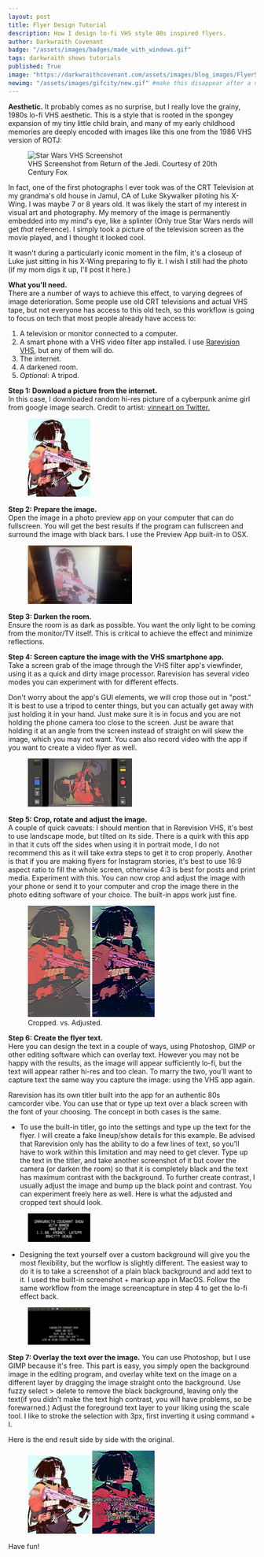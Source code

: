 ```yaml
---
layout: post
title: Flyer Design Tutorial
description: How I design lo-fi VHS style 80s inspired flyers. 
author: Darkwraith Covenant
badge: "/assets/images/badges/made_with_windows.gif"
tags: darkwraith shows tutorials
published: True
image: "https://darkwraithcovenant.com/assets/images/blog_images/Flyer5-15-23.png"
newimg: "/assets/images/gifcity/new.gif" #make this disappear after a number of days with conditionals  
---
```

**Aesthetic.**
It probably comes as no surprise, but I really love the grainy, 1980s lo-fi VHS aesthetic. This is a style that is rooted in the spongey expansion of my tiny little child brain, and many of my early childhood memories are deeply encoded with images like this one from the 1986 VHS version of ROTJ:
<figure class="center">
<img src="/assets/images/blog_images/sw.png" width="50%" alt="Star Wars VHS Screenshot">
<figcaption class="center">VHS Screenshot from Return of the Jedi. Courtesy of 20th Century Fox</figcaption>
</figure>

In fact, one of the first photographs I ever took was of the CRT Television at my grandma's old house in Jamul, CA of Luke Skywalker piloting his X-Wing. I was maybe 7 or 8 years old. It was likely the start of my interest in visual art and photography. My memory of the image is permanently embedded into my mind's eye, like a splinter (Only true Star Wars nerds will get *that* reference). I simply took a picture of the television screen as the movie played, and I thought it looked cool.  

It wasn't during a particularly iconic moment in the film, it's a closeup of Luke just sitting in his X-Wing preparing to fly it. I wish I still had the photo (if my mom digs it up, I'll post it here.)  

<!-- excerpt-end -->

**What you'll need.**  
There are a number of ways to achieve this effect, to varying degrees of image deterioration. Some people use old CRT televisions and actual VHS tape, but not everyone has access to this old tech, so this workflow is going to focus on tech that most people already have access to:
1. A television or monitor connected to a computer.
2. A smart phone with a VHS video filter app installed. I use [Rarevision VHS](https://apps.apple.com/us/app/rarevision-vhs-retro-80s-cam/id679454835), but any of them will do. 
3. The internet.
4. A darkened room.         
5. *Optional*: A tripod.


**Step 1: Download a picture from the internet.**  
In this case, I downloaded random hi-res picture of a cyberpunk anime girl from google image search. Credit to artist: [vinneart on Twitter.](https://twitter.com/vinneart)
<figure class="center">
<img src="/assets/images/blog_images/cypnk.jpg" width="30%" alt="Cyberpunk Girl">
</figure>

**Step 2: Prepare the image.**  
Open the image in a photo preview app on your computer that can do fullscreen. You will get the best results if the program can fullscreen and surround the image with black bars. I use the Preview App built-in to OSX. 
<figure class="center">
<img src="/assets/images/blog_images/prevcy.png" width="50%" alt="Cyberpunk preview">
</figure>

**Step 3: Darken the room.**    
Ensure the room is as dark as possible. You want the only light to be coming from the monitor/TV itself. This is critical to achieve the effect and minimize reflections.

**Step 4: Screen capture the image with the VHS smartphone app.**   
Take a screen grab of the image through the VHS filter app's viewfinder, using it as a quick and dirty image processor. Rarevision has several video modes you can experiment with for different effects.   

Don't worry about the app's GUI elements, we will crop those out in "post." It is best to use a tripod to center things, but you can actually get away with just holding it in your hand. Just make sure it is in focus and you are not holding the phone camera too close to the screen. Just be aware that holding it at an angle from the screen instead of straight on will skew the image, which you may not want. You can also record video with the app if you want to create a video flyer as well.  
<figure class="center">
<img src="/assets/images/blog_images/cypcap.png" width="50%" alt="Cyberpunk preview">
</figure>

**Step 5: Crop, rotate and adjust the image.**  
A couple of quick caveats: I should mention that in Rarevision VHS, it's best to use landscape mode, but tilted on its side. There is a quirk with this app in that it cuts off the sides when using it in portrait mode, I do not recommend this as it will take extra steps to get it to crop properly. Another is that if you are making flyers for Instagram stories, it's best to use 16:9 aspect ratio to fill the whole screen, otherwise 4:3 is best for posts and print media. Experiment with this. 
You can now crop and adjust the image with your phone or send it to your computer and crop the image there in the photo editing software of your choice. The built-in apps work just fine. 
<figure class="center">
<img src="/assets/images/blog_images/cypcrop.png" width="30%" alt="Cyberpunk crop">
<img src="/assets/images/blog_images/cypadjust.png" width="30%" alt="Cyberpunk adjust">
<figcaption class="center">Cropped. vs. Adjusted.</figcaption>

</figure>

**Step 6: Create the flyer text.**  
Here you can design the text in a couple of ways, using Photoshop, GIMP or other editing software which can overlay text. However you may not be happy with the results, as the image will appear sufficiently lo-fi, but the text will appear rather hi-res and too clean. To marry the two, you'll want to capture text the same way you capture the image: using the VHS app again. 

Rarevision has its own titler built into the app for an authentic 80s camcorder vibe. You can use that or type up text over a black screen with the font of your choosing. The concept in both cases is the same.  

- To use the built-in titler, go into the settings and type up the text for the flyer. I will create a fake lineup/show details for this example. Be advised that Rarevision only has the ability to do a few lines of text, so you'll have to work within this limitation and may need to get clever. 
Type up the text in the titler, and take another screenshot of it but cover the camera (or darken the room) so that it is completely black and the text has maximum contrast with the background. To further create contrast, I usually adjust the image and bump up the black point and contrast. You can experiment freely here as well.
Here is what the adjusted and cropped text should look.  
<figure class="center">
<img src="/assets/images/blog_images/flyertxtex.png" width="30%" alt="Cyberpunk flyer text">
</figure>

- Designing the text yourself over a custom background will give you the most flexibility, but the worflow is slightly different. The easiest way to do it is to take a screenshot of a plain black background and add text to it. I used the built-in screenshot + markup app in MacOS. Follow the same workflow from the image screencapture in step 4 to get the lo-fi effect back.
<figure class="center">
<img src="/assets/images/blog_images/textcustom.png" width="30%" alt="Cyberpunk custom text">
</figure>  

**Step 7: Overlay the text over the image.** 
You can use Photoshop, but I use GIMP because it's free. This part is easy, you simply open the background image in the editing program, and overlay white text on the image on a different layer by dragging the image straight onto the background. Use fuzzy select > delete to remove the black background, leaving only the text(if you didn't make the text high contrast, you will have problems, so be forewarned.) Adjust the foreground text layer to your liking using the scale tool. I like to stroke the selection with 3px, first inverting it using command + I.

Here is the end result side by side with the original.
<figure class="center">
<img src="/assets/images/blog_images/cypnk.jpg" width="30%" alt="Cyberpunk Girl">
<img src="/assets/images/blog_images/cybfinal.png" width="30%" alt="Cyberpunk Flyer Final">
</figure>  

Have fun!

